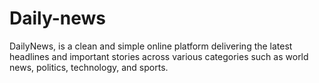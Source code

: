 # Daily-news
DailyNews, is a clean and simple online platform delivering the latest headlines and important stories across various categories such as world news, politics, technology, and sports.
